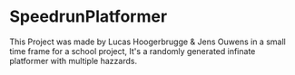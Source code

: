 # SpeedrunPlatformer

This Project was made by Lucas Hoogerbrugge & Jens Ouwens in a small time frame for a school project, It's a randomly generated infinate platformer with multiple hazzards.
